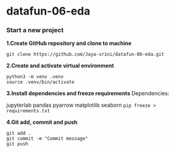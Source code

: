 # datafun-06-eda
### Start a new project
**1.Create GitHub repository and clone to machine** 
```
git clone https://github.com/Jaya-srini/datafun-06-eda.git

```
**2.Create and activate virtual environment**
```
python3 -m venv .venv
source .venv/bin/activate
```
**3.Install dependencies and freeze requirements**
Dependencies:

jupyterlab
pandas
pyarrow
matplotlib
seaborn
`pip freeze > requirements.txt`

**4.Git add, commit and push**
```
git add .
git commit -m "Commit message"
git push
```
